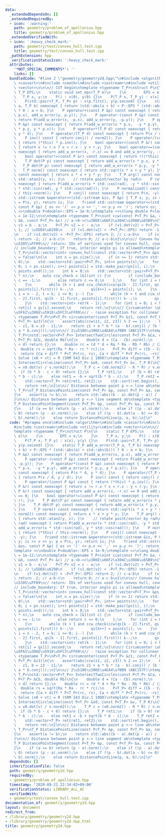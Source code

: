```yaml
---
data:
  _extendedDependsOn: []
  _extendedRequiredBy:
  - icon: ':warning:'
    path: geometry/problem_of_apollonius.hpp
    title: geometry/problem_of_apollonius.hpp
  _extendedVerifiedWith:
  - icon: ':heavy_check_mark:'
    path: geometry/test/convex_hull.test.cpp
    title: geometry/test/convex_hull.test.cpp
  _pathExtension: hpp
  _verificationStatusIcon: ':heavy_check_mark:'
  attributes:
    '*NOT_SPECIAL_COMMENTS*': ''
    links: []
  bundledCode: "#line 2 \"geometry/geometry2d.hpp\"\n#include <algorithm>\n#include\
    \ <cassert>\n#include <cmath>\n#include <iostream>\n#include <utility>\n#include\
    \ <vector>\n\n\n// CUT begin\ntemplate <typename T_P>\nstruct P\n{\n    static\
    \ T_P EPS;\n    static void set_eps(T_P e)\n    {\n        EPS = e;\n    }\n \
    \   T_P x, y;\n    P() : x(0), y(0) {}\n    P(T_P x, T_P y) : x(x), y(y) {}\n\
    \    P(std::pair<T_P, T_P> p) : x(p.first), y(p.second) {}\n    static T_P add_w_error(T_P\
    \ a, T_P b) noexcept { return (std::abs(a + b) < P::EPS * (std::abs(a) + std::abs(b)))\
    \ ? 0 : a + b; }\n    P operator+(const P &p) const noexcept { return P(add_w_error(x,\
    \ p.x), add_w_error(y, p.y)); }\n    P operator-(const P &p) const noexcept {\
    \ return P(add_w_error(x, -p.x), add_w_error(y, -p.y)); }\n    P operator*(const\
    \ P &p) const noexcept { return P(add_w_error(x * p.x,  -y * p.y), add_w_error(x\
    \ * p.y, y * p.x)); }\n    P operator*(T_P d) const noexcept { return P(x * d,\
    \ y * d); }\n    P operator/(T_P d) const noexcept { return P(x / d, y / d); }\n\
    \    P inv() const { return conj() / norm2(); }\n    P operator/(const P &p) const\
    \ { return (*this) * p.inv(); }\n    bool operator<(const P &r) const noexcept\
    \ { return x != r.x ? x < r.x : y < r.y; }\n    bool operator==(const P &r) const\
    \ noexcept { return add_w_error(x, -r.x) == 0 and add_w_error(y, -r.y) == 0; }\n\
    \    bool operator!=(const P &r) const noexcept { return !((*this) == r); }\n\
    \    T_P dot(P p) const noexcept { return add_w_error(x * p.x, y * p.y); }\n \
    \   T_P det(P p) const noexcept { return add_w_error(x * p.y, -y * p.x); }\n \
    \   T_P norm() const noexcept { return std::sqrt(x * x + y * y); }\n    T_P norm2()\
    \ const noexcept { return x * x + y * y; }\n    T_P arg() const noexcept { return\
    \ std::atan2(y, x); }\n    // rotate point/vector by rad\n    P rotate(T_P rad)\
    \ noexcept { return P(add_w_error(x * std::cos(rad), -y * std::sin(rad)), add_w_error(x\
    \ * std::sin(rad), y * std::cos(rad))); }\n    P normalized() const { return (*this)\
    \ / this->norm(); }\n    P conj() const noexcept { return P(x, -y); }\n    friend\
    \ std::istream &operator>>(std::istream &is, P &p) { T_P x, y; is >> x >> y; p\
    \ = P(x, y); return is; }\n    friend std::ostream &operator<<(std::ostream &os,\
    \ const P &p) { os << '(' << p.x << ',' << p.y << ')'; return os; }\n};\ntemplate\
    \ <>\ndouble P<double>::EPS = 1e-9;\ntemplate <>\nlong double P<long double>::EPS\
    \ = 1e-12;\n\n\ntemplate <typename T_P>\nint ccw(const P<T_P> &a, const P<T_P>\
    \ &b, const P<T_P> &c) // a->b->c\u306E\u66F2\u304C\u308A\u65B9\n{\n    P<T_P>\
    \ v1 = b - a;\n    P<T_P> v2 = c - a;\n    if (v1.det(v2) > P<T_P>::EPS) return\
    \ 1; // \u5DE6\u6298\n    if (v1.det(v2) < -P<T_P>::EPS) return -1; // \u53F3\u6298\
    \n    if (v1.dot(v2) < -P<T_P>::EPS) return 2; // c-a-b\n    if (v1.norm() < v2.norm())\
    \ return -2; // a-b-c\n    return 0; // a-c-b\n}\n\n\n// Convex hull \uFF08\u51F8\
    \u5305\uFF09\n// return: IDs of vertices used for convex hull, counterclockwise\n\
    // include_boundary: If true, interior angle pi is allowed\ntemplate <typename\
    \ T_P>\nstd::vector<int> convex_hull(const std::vector<P<T_P>> &ps, bool include_boundary\
    \ = false)\n{\n    int n = ps.size();\n    if (n <= 1) return std::vector<int>(n,\
    \ 0);\n    std::vector<std::pair<P<T_P>, int>> points(n);\n    for (size_t i =\
    \ 0; i < ps.size(); i++) points[i] = std::make_pair(ps[i], i);\n    std::sort(points.begin(),\
    \ points.end());\n    int k = 0;\n    std::vector<std::pair<P<T_P>, int>> qs(2\
    \ * n);\n    auto ccw_check = [&](int c) {\n        if (include_boundary) return\
    \ c == -1;\n        else return c <= 0;\n    };\n    for (int i = 0; i < n; i++)\n\
    \    {\n        while (k > 1 and ccw_check(ccw(qs[k - 2].first, qs[k - 1].first,\
    \ points[i].first))) k--;\n        qs[k++] = points[i]; \n    }\n    for (int\
    \ i = n - 2, t = k; i >= 0; i--) {\n        while (k > t and ccw_check(ccw(qs[k\
    \ - 2].first, qs[k - 1].first, points[i].first))) k--;\n        qs[k++] = points[i];\n\
    \    }\n    std::vector<int> ret(k - 1);\n    for (int i = 0; i < k - 1; i++)\
    \ ret[i] = qs[i].second;\n    return ret;\n}\n\n// Circumcenter \uFF08\u4E09\u89D2\
    \u5F62\u306E\u5916\u5FC3\uFF09\n// - raise exception for collinear points\ntemplate\
    \ <typename T_P>\nP<T_P> circumcenter(const P<T_P> &z1, const P<T_P> &z2, const\
    \ P<T_P> &z3)\n{\n    assert(abs(ccw(z1, z2, z3)) % 2 == 1);\n    P<T_P> a = z2\
    \ - z1, b = z3 - z1;\n    return z1 + a * b * (a - b).conj() / (b * a.conj() -\
    \ a * b.conj());\n}\n\n// 2\u5186\u306E\u4EA4\u70B9 (ABC157F)\ntemplate <typename\
    \ T_P>\nstd::vector<P<T_P>> IntersectTwoCircles(const P<T_P> &Ca, double Ra, const\
    \ P<T_P> &Cb, double Rb)\n{\n    double d = (Ca - Cb).norm();\n    if (Ra + Rb\
    \ < d) return {};\n    double rc = (d * d + Ra * Ra - Rb * Rb) / (2 * d);\n  \
    \  double rs = sqrt(Ra * Ra - rc * rc);\n    P<T_P> diff = (Cb - Ca) / d;\n  \
    \  return {Ca + diff * P<T_P>(rc, rs), Ca + diff * P<T_P>(rc, -rs)};\n}\n\n//\
    \ Solve |x0 + vt| = R (SRM 543 Div.1 1000)\ntemplate <typename T_P>\nstd::vector<T_P>\
    \ IntersectCircleLine(const P<T_P> &x0, const P<T_P> &v, T_P R)\n{\n    T_P b\
    \ = x0.dot(v) / v.norm2();\n    T_P c = (x0.norm2() - R * R) / v.norm2();\n  \
    \  if (b * b - c < 0) return {};\n    T_P ret1;\n    if (b > 0) ret1 = -b - sqrt(b\
    \ * b - c);\n    else ret1 = -b + sqrt(b * b - c);\n    T_P ret2 = c / ret1;\n\
    \    std::vector<T_P> ret{ret1, ret2};\n    std::sort(ret.begin(), ret.end());\n\
    \    return ret;\n}\n\n// Distance between point p <-> line ab\ntemplate <typename\
    \ T_P>\nT_P DistancePointLine(const P<T_P> &p, const P<T_P> &a, const P<T_P> &b)\n\
    {\n    assert(a != b);\n    return std::abs((b - a).det(p - a)) / (b - a).norm();\n\
    }\n\n// Distance between point p <-> line segment ab\ntemplate <typename T_P>\n\
    T_P DistancePointSegment(const P<T_P> &p, const P<T_P> &a, const P<T_P> &b)\n\
    {\n    if (a == b) return (p - a).norm();\n    else if ((p - a).dot(b - a) <=\
    \ 0) return (p - a).norm();\n    else if ((p - b).dot(a - b) <= 0) return (p -\
    \ b).norm();\n    else return DistancePointLine(p, a, b);\n}\n"
  code: "#pragma once\n#include <algorithm>\n#include <cassert>\n#include <cmath>\n\
    #include <iostream>\n#include <utility>\n#include <vector>\n\n\n// CUT begin\n\
    template <typename T_P>\nstruct P\n{\n    static T_P EPS;\n    static void set_eps(T_P\
    \ e)\n    {\n        EPS = e;\n    }\n    T_P x, y;\n    P() : x(0), y(0) {}\n\
    \    P(T_P x, T_P y) : x(x), y(y) {}\n    P(std::pair<T_P, T_P> p) : x(p.first),\
    \ y(p.second) {}\n    static T_P add_w_error(T_P a, T_P b) noexcept { return (std::abs(a\
    \ + b) < P::EPS * (std::abs(a) + std::abs(b))) ? 0 : a + b; }\n    P operator+(const\
    \ P &p) const noexcept { return P(add_w_error(x, p.x), add_w_error(y, p.y)); }\n\
    \    P operator-(const P &p) const noexcept { return P(add_w_error(x, -p.x), add_w_error(y,\
    \ -p.y)); }\n    P operator*(const P &p) const noexcept { return P(add_w_error(x\
    \ * p.x,  -y * p.y), add_w_error(x * p.y, y * p.x)); }\n    P operator*(T_P d)\
    \ const noexcept { return P(x * d, y * d); }\n    P operator/(T_P d) const noexcept\
    \ { return P(x / d, y / d); }\n    P inv() const { return conj() / norm2(); }\n\
    \    P operator/(const P &p) const { return (*this) * p.inv(); }\n    bool operator<(const\
    \ P &r) const noexcept { return x != r.x ? x < r.x : y < r.y; }\n    bool operator==(const\
    \ P &r) const noexcept { return add_w_error(x, -r.x) == 0 and add_w_error(y, -r.y)\
    \ == 0; }\n    bool operator!=(const P &r) const noexcept { return !((*this) ==\
    \ r); }\n    T_P dot(P p) const noexcept { return add_w_error(x * p.x, y * p.y);\
    \ }\n    T_P det(P p) const noexcept { return add_w_error(x * p.y, -y * p.x);\
    \ }\n    T_P norm() const noexcept { return std::sqrt(x * x + y * y); }\n    T_P\
    \ norm2() const noexcept { return x * x + y * y; }\n    T_P arg() const noexcept\
    \ { return std::atan2(y, x); }\n    // rotate point/vector by rad\n    P rotate(T_P\
    \ rad) noexcept { return P(add_w_error(x * std::cos(rad), -y * std::sin(rad)),\
    \ add_w_error(x * std::sin(rad), y * std::cos(rad))); }\n    P normalized() const\
    \ { return (*this) / this->norm(); }\n    P conj() const noexcept { return P(x,\
    \ -y); }\n    friend std::istream &operator>>(std::istream &is, P &p) { T_P x,\
    \ y; is >> x >> y; p = P(x, y); return is; }\n    friend std::ostream &operator<<(std::ostream\
    \ &os, const P &p) { os << '(' << p.x << ',' << p.y << ')'; return os; }\n};\n\
    template <>\ndouble P<double>::EPS = 1e-9;\ntemplate <>\nlong double P<long double>::EPS\
    \ = 1e-12;\n\n\ntemplate <typename T_P>\nint ccw(const P<T_P> &a, const P<T_P>\
    \ &b, const P<T_P> &c) // a->b->c\u306E\u66F2\u304C\u308A\u65B9\n{\n    P<T_P>\
    \ v1 = b - a;\n    P<T_P> v2 = c - a;\n    if (v1.det(v2) > P<T_P>::EPS) return\
    \ 1; // \u5DE6\u6298\n    if (v1.det(v2) < -P<T_P>::EPS) return -1; // \u53F3\u6298\
    \n    if (v1.dot(v2) < -P<T_P>::EPS) return 2; // c-a-b\n    if (v1.norm() < v2.norm())\
    \ return -2; // a-b-c\n    return 0; // a-c-b\n}\n\n\n// Convex hull \uFF08\u51F8\
    \u5305\uFF09\n// return: IDs of vertices used for convex hull, counterclockwise\n\
    // include_boundary: If true, interior angle pi is allowed\ntemplate <typename\
    \ T_P>\nstd::vector<int> convex_hull(const std::vector<P<T_P>> &ps, bool include_boundary\
    \ = false)\n{\n    int n = ps.size();\n    if (n <= 1) return std::vector<int>(n,\
    \ 0);\n    std::vector<std::pair<P<T_P>, int>> points(n);\n    for (size_t i =\
    \ 0; i < ps.size(); i++) points[i] = std::make_pair(ps[i], i);\n    std::sort(points.begin(),\
    \ points.end());\n    int k = 0;\n    std::vector<std::pair<P<T_P>, int>> qs(2\
    \ * n);\n    auto ccw_check = [&](int c) {\n        if (include_boundary) return\
    \ c == -1;\n        else return c <= 0;\n    };\n    for (int i = 0; i < n; i++)\n\
    \    {\n        while (k > 1 and ccw_check(ccw(qs[k - 2].first, qs[k - 1].first,\
    \ points[i].first))) k--;\n        qs[k++] = points[i]; \n    }\n    for (int\
    \ i = n - 2, t = k; i >= 0; i--) {\n        while (k > t and ccw_check(ccw(qs[k\
    \ - 2].first, qs[k - 1].first, points[i].first))) k--;\n        qs[k++] = points[i];\n\
    \    }\n    std::vector<int> ret(k - 1);\n    for (int i = 0; i < k - 1; i++)\
    \ ret[i] = qs[i].second;\n    return ret;\n}\n\n// Circumcenter \uFF08\u4E09\u89D2\
    \u5F62\u306E\u5916\u5FC3\uFF09\n// - raise exception for collinear points\ntemplate\
    \ <typename T_P>\nP<T_P> circumcenter(const P<T_P> &z1, const P<T_P> &z2, const\
    \ P<T_P> &z3)\n{\n    assert(abs(ccw(z1, z2, z3)) % 2 == 1);\n    P<T_P> a = z2\
    \ - z1, b = z3 - z1;\n    return z1 + a * b * (a - b).conj() / (b * a.conj() -\
    \ a * b.conj());\n}\n\n// 2\u5186\u306E\u4EA4\u70B9 (ABC157F)\ntemplate <typename\
    \ T_P>\nstd::vector<P<T_P>> IntersectTwoCircles(const P<T_P> &Ca, double Ra, const\
    \ P<T_P> &Cb, double Rb)\n{\n    double d = (Ca - Cb).norm();\n    if (Ra + Rb\
    \ < d) return {};\n    double rc = (d * d + Ra * Ra - Rb * Rb) / (2 * d);\n  \
    \  double rs = sqrt(Ra * Ra - rc * rc);\n    P<T_P> diff = (Cb - Ca) / d;\n  \
    \  return {Ca + diff * P<T_P>(rc, rs), Ca + diff * P<T_P>(rc, -rs)};\n}\n\n//\
    \ Solve |x0 + vt| = R (SRM 543 Div.1 1000)\ntemplate <typename T_P>\nstd::vector<T_P>\
    \ IntersectCircleLine(const P<T_P> &x0, const P<T_P> &v, T_P R)\n{\n    T_P b\
    \ = x0.dot(v) / v.norm2();\n    T_P c = (x0.norm2() - R * R) / v.norm2();\n  \
    \  if (b * b - c < 0) return {};\n    T_P ret1;\n    if (b > 0) ret1 = -b - sqrt(b\
    \ * b - c);\n    else ret1 = -b + sqrt(b * b - c);\n    T_P ret2 = c / ret1;\n\
    \    std::vector<T_P> ret{ret1, ret2};\n    std::sort(ret.begin(), ret.end());\n\
    \    return ret;\n}\n\n// Distance between point p <-> line ab\ntemplate <typename\
    \ T_P>\nT_P DistancePointLine(const P<T_P> &p, const P<T_P> &a, const P<T_P> &b)\n\
    {\n    assert(a != b);\n    return std::abs((b - a).det(p - a)) / (b - a).norm();\n\
    }\n\n// Distance between point p <-> line segment ab\ntemplate <typename T_P>\n\
    T_P DistancePointSegment(const P<T_P> &p, const P<T_P> &a, const P<T_P> &b)\n\
    {\n    if (a == b) return (p - a).norm();\n    else if ((p - a).dot(b - a) <=\
    \ 0) return (p - a).norm();\n    else if ((p - b).dot(a - b) <= 0) return (p -\
    \ b).norm();\n    else return DistancePointLine(p, a, b);\n}\n"
  dependsOn: []
  isVerificationFile: false
  path: geometry/geometry2d.hpp
  requiredBy:
  - geometry/problem_of_apollonius.hpp
  timestamp: '2020-09-21 22:34:02+09:00'
  verificationStatus: LIBRARY_ALL_AC
  verifiedWith:
  - geometry/test/convex_hull.test.cpp
documentation_of: geometry/geometry2d.hpp
layout: document
redirect_from:
- /library/geometry/geometry2d.hpp
- /library/geometry/geometry2d.hpp.html
title: geometry/geometry2d.hpp
---
```

